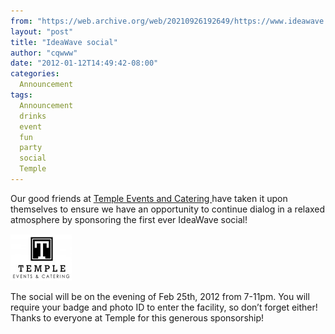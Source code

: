 ```yaml
---
from: "https://web.archive.org/web/20210926192649/https://www.ideawave.ca/ideawave-social/"
layout: "post"
title: "IdeaWave social"
author: "cqwww"
date: "2012-01-12T14:49:42-08:00"
categories:
  Announcement
tags: 
  Announcement
  drinks
  event
  fun
  party
  social
  Temple
---
```


Our good friends at [Temple Events and Catering ](http://templeevents.ca/)have taken it upon themselves to ensure we have an opportunity to continue dialog in a relaxed atmosphere by sponsoring the first ever IdeaWave social!

[![Temple Events and Catering](/assets/img/temple-catering-logo.jpg)](http://templeevents.ca/)

The social will be on the evening of Feb 25th, 2012 from 7-11pm. You will require your badge and photo ID to enter the facility, so don’t forget either! Thanks to everyone at Temple for this generous sponsorship!
